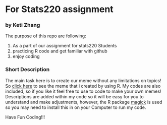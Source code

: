 # For Stats220 assignment
### by Keti Zhang

The purpose of this repo are following:
1. As a part of our assignment for stats220 Students
2. practicing R code and get familiar with github
3. enjoy coding

### Short Description
The main task here is to create our meme without any limitations on topics! So [click here](https://nelson-ux.github.io/stats220/) to see the meme that i created by using R. My codes are also included, so if you like it feel free to use to code to make your own memes! Descriptions are added within my code so it will be easy for you to understand and make adjustments, however, the R package [magick](https://cran.r-project.org/web/packages/magick/vignettes/intro.html) is used so you may need to install this in on your Computer to run my code. 

Have Fun Coding!!!
